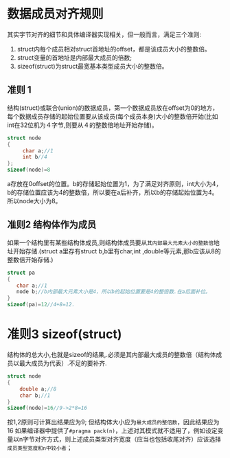 # 数据成员对齐规则
其实字节对齐的细节和具体编译器实现相关，但一般而言，满足三个准则:
1. struct内每个成员相对struct首地址的offset，都是该成员大小的整数倍。
2. struct变量的首地址是内部最大成员的倍数;
3. sizeof(struct)为struct最宽基本类型成员大小的整数倍。

## 准则 1
结构(struct)或联合(union)的数据成员，第一个数据成员放在offset为0的地方，每个数据成员存储的起始位置要从该成员(每个成员本身)大小的整数倍开始(比如int在32位机为４字节,则要从４的整数倍地址开始存储)。
```cpp
struct node
{
     char a;//1
     int b//4
};
sizeof(node)=8
```
a存放在0offset的位置。b的存储起始位置为1，为了满足对齐原则，int大小为4，b的存储位置应该为4的整数倍，所以要在a后补齐，所以b的存储起始位置为4。所以node大小为8。 

## 准则2 结构体作为成员
如果一个结构里有某些结构体成员,则结构体成员要从```其内部最大元素大小的整数倍```地址开始存储.(struct a里存有struct b,b里有char,int ,double等元素,那b应该从8的整数倍开始存储.)
```cpp
struct pa
{
   char a;//1
   node b;//b内部最大元素大小是4，所以b的起始位置要是4的整倍数.在a后面补位。
}
sizeof(pa)=12//4+8=12.
``` 
# 准则3 sizeof(struct)
结构体的总大小,也就是sizeof的结果,.必须是其内部最大成员的整数倍（结构体成员以最大成员为代表）.不足的要补齐.
```cpp
struct node
{
    double a;//8
    char b;//1
}
sizeof(node)=16//9->2*8=16
```
按1,2原则可计算出结果应为9;
但结构体大小应为```最大成员的整倍数```，因此结果应为16
如果编译器中提供了```#pragma pack(n)```，上述对其模式就不适用了，例如设定变量以n字节对齐方式，则上述成员类型对齐宽度（应当也包括收尾对齐）应该选择```成员类型宽度和n中较小者```；
 